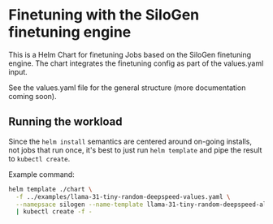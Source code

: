 # Finetuning with the SiloGen finetuning engine

This is a Helm Chart for finetuning Jobs based on the SiloGen finetuning engine.
The chart integrates the finetuning config as part of the values.yaml input.

See the values.yaml file for the general structure (more documentation coming soon).

## Running the workload
Since the `helm install` semantics are centered around on-going installs, not jobs that run once,
it's best to just run `helm template` and pipe the result to `kubectl create`.

Example command:
```bash
helm template ./chart \
  -f ../examples/llama-31-tiny-random-deepspeed-values.yaml \
  --namepsace silogen --name-template llama-31-tiny-random-deepspeed-alpha \
  | kubectl create -f -
```
